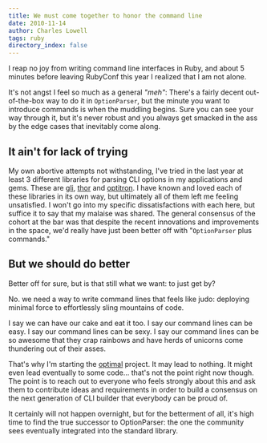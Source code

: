 ```yaml
---
title: We must come together to honor the command line
date: 2010-11-14
author: Charles Lowell
tags: ruby
directory_index: false
---
```


I reap no joy from writing command line interfaces in Ruby, and about 5 minutes before leaving RubyConf this year I realized that I am not alone.

It's not angst I feel so much as a general _"meh"_: There's a fairly decent out-of-the-box way to do it in `OptionParser`, but the minute you want to introduce commands is when the muddling begins. Sure you can see
your way through it, but it's never robust and you always get smacked in the ass by the edge cases that
inevitably come along.

## It ain't for lack of trying

My own abortive attempts not withstanding, I've tried in the last year at least 3 different libraries for parsing CLI options in my applications and gems. These are
[gli](http://github.com/davetron5000), [thor](http://github.com/wycats/thor) and [optitron](http://github.com/joshbuddy/optitron). I have known and loved each of these libraries in its own way, but ultimately all of them left me feeling unsatisfied. I won't go into my specific dissatisfactions with each here, but suffice it to say that my malaise was shared. The general consensus of the
cohort at the bar was that despite the recent innovations and improvements in the space, we'd really have just been better off with
"`OptionParser` plus commands."

## But we should do better

Better off for sure, but is that still what we want: to just get by?

No. we need a way to write command lines that feels like judo: deploying minimal force to effortlessly sling mountains of code.

I say we can have our cake and eat it too. I say our command lines can be easy. I say our command lines can be sexy. I say our command lines can be so awesome that they crap rainbows and have herds of unicorns come thundering out of their asses.

That's why I'm starting the [optimal](http://github.com/cowboyd/optimal) project. It may lead to nothing. It might even lead eventually to some code... that's not the point right now though. The point is to reach out to everyone who feels strongly about this and ask them to contribute ideas and requirements in order to build a consensus on the next generation of CLI builder that everybody can be proud of.

It certainly will not happen overnight, but for the betterment of all, it's high time to find the true successor to OptionParser: the one the community sees eventually integrated into the standard library.
